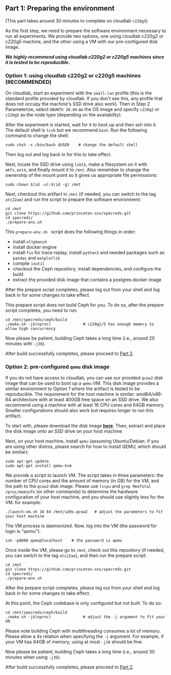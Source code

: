 ## Part 1: Preparing the environment

(This part takes around 30 minutes to complete on cloudlab `c220g5`)

As the first step, we need to prepare the software environment necessary to run all experiments. We provide two options, one using cloudlab c220g2 or c220g5 machine, and the other using a VM with our pre-configured disk image.

**_We highly recommend using cloudlab c220g2 or c220g5 machines since it is tested to be reproducible._**


### Option 1: using cloudlab c220g2 or c220g5 machines (RECOMMENDED)

On cloudlab, start an experiment with the `small-lan` profile (this is the standard profile provided by cloudlab. If you don't see this, any profile that does not occupy the machine's SSD drive also work). Then in Step 2 Parameterize, select `UBUNTU 20.04` as the OS image and specify `c220g2` or `c220g5` as the node type (depending on the availability). 

After the experiment is started, wait for it to boot up and then ssh into it. The default shell is `tcsh` but we recommend `bash`. Run the following command to change the shell:

	sudo chsh -s /bin/bash $USER    # change the default shell

Then log out and log back in for this to take effect.

Next, locate the SSD drive using `lsblk`, make a filesystem on it with `mkfs.ext4`, and finally mount it to `/mnt`. Also remember to change the ownership of the mount point so it gives us appropriate file permissions:

	sudo chown $(id -u):$(id -g) /mnt

Next, checkout this artifact in `/mnt` (if needed, you can switch to the tag `atc22ae`) and run the script to prepare the software environment:

	cd /mnt
	git clone https://github.com/princeton-sns/specreds.git
	cd specreds/
	./prepare-env.sh 

This `prepare-env.sh ` script does the following things in order:
- install `oltpbench`
- install docker engine
- install `fio` for trace replay; install `python3` and needed packages such as `pandas` and `matplotlib`
- compile `ioutil`
- checkout the Ceph repository, install dependencies, and configure the build
- extract the provided disk image that contains a postgres docker image

After the prepare script completes, please log out from your shell and log back in for some changes to take effect.

This prepare script does not build Ceph for you. To do so, after the prepare script completes, you need to run:

	cd /mnt/specreds/ceph/build
	./make.sh -j$(nproc)              # c220g2/5 has enough memory to allow high concurrency

Now please be patient, building Ceph takes a long time (i.e., around 20 minutes with `-j36`).

After build successfully completes, please proceed to [Part 2](https://github.com/princeton-sns/specreds/blob/main/p2warmup.md).


### Option 2: pre-configured `qemu` disk image 

If you do not have access to cloudlab, you can use our provided `qcow2` disk image that can be used to boot up a `qemu` VM. This disk image provides a similar environment to Option 1 where the artifact is tested to be reproducible. The requirement for the host machine is similar: amd64/x86-64 architecture with at least 400GB free space on an SSD drive. We also recommend using a machine with at least 16 CPU cores and 64GB memory. Smaller configurations should also work but requires longer to run this artifact.

To start with, please download the disk image [**here**](https://drive.google.com/file/d/1N6AIn4Bs3CyAcDZBLa09HgBaoFQ0dcNw/view?usp=sharing). Then, extract and place the disk image onto an SSD drive on your host machine

Next, on your host machine, install `qemu` (assuming Ubuntu/Debian. if you are using other distros, please search for how to install QEMU, which should be similar):

	sudo apt-get update
	sudo apt-get install qemu-kvm

We provide a script to launch VM. The script takes in three parameters: the number of CPU cores and the amount of memory (in GB) for the VM, and the path to the `qcow2` disk image. Please use `lscpu` and `grep MemTotal /proc/meminfo` (or other commands) to determine the hardware configuration of your host machine, and you should use slightly less for the VM. for example:

	./launch-vm.sh 16 64 /mnt/u20s.qcow2   # adjust the parameters to fit your host machine

The VM process is daemonized. Now, log into the VM (the password for login is "_qemu_"):

	ssh -p8080 qemu@localhost    # the password is qemu

Once inside the VM, please go to `/mnt`, check out this repository (if needed, you can switch to the tag `atc22ae`), and then run the prepare script:

	cd /mnt
	git clone https://github.com/princeton-sns/specreds.git
	cd specreds/
	./prepare-env.sh 

After the prepare script completes, please log out from your shell and log back in for some changes to take effect.

At this point, the Ceph codebase is only configured but not built. To do so:

	cd /mnt/specreds/ceph/build
	./make.sh -j$(nproc)              # adjust the -j argument to fit your VM

Please note building Ceph with multithreading consumes a lot of memory. Please allow a 4x relation when specifying the `-j` argument. For example, if your VM has 64GB of memory, using at most `-j16` should be fine. 

Now please be patient, building Ceph takes a long time (i.e., around 30 minutes when using `-j36`).

After build successfully completes, please proceed to [Part 2](https://github.com/princeton-sns/specreds/blob/main/p2warmup.md).

